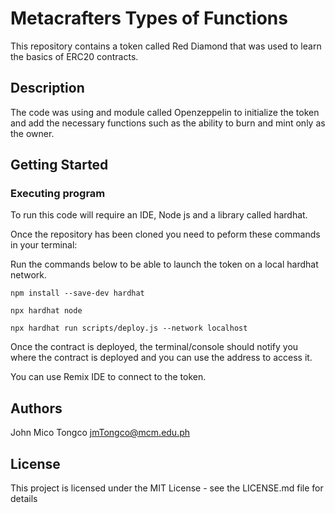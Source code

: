 # Metacrafters Types of Functions

This repository contains a token called Red Diamond that was used to learn the basics of ERC20 contracts.

## Description

The code was using and module called Openzeppelin to initialize the token and add the necessary functions such as the ability to burn and mint only as the owner.

## Getting Started

### Executing program

To run this code will require an IDE, Node js and a library called hardhat.

Once the repository has been cloned you need to peform these commands in your terminal:

Run the commands below to be able to launch the token on a local hardhat network.
```
npm install --save-dev hardhat

npx hardhat node

npx hardhat run scripts/deploy.js --network localhost
```

Once the contract is deployed, the terminal/console should notify you where the contract is deployed and you can use the address to access it.

You can use Remix IDE to connect to the token.

## Authors

John Mico Tongco
jmTongco@mcm.edu.ph

## License

This project is licensed under the MIT License - see the LICENSE.md file for details
